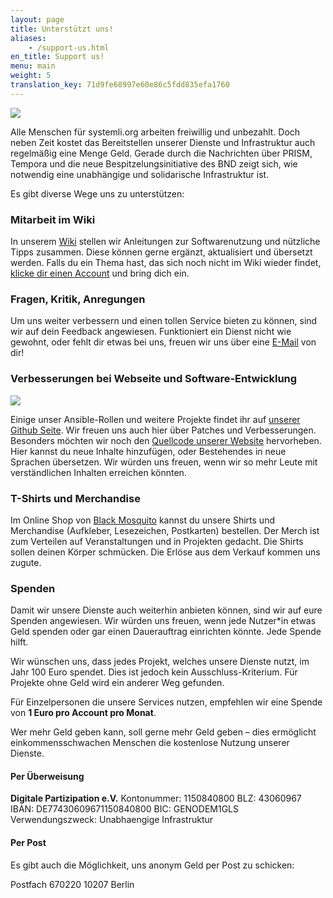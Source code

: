 ```yaml
---
layout: page
title: Unterstützt uns!
aliases:
    - /support-us.html
en_title: Support us!
menu: main
weight: 5
translation_key: 71d9fe68997e60e86c5fdd835efa1760
---
```

[![](/assets/img/systemli_navy_sb_1_1.jpg)](https://black-mosquito.org/de/catalogsearch/result/?q=systemli)

Alle Menschen für systemli.org arbeiten freiwillig und unbezahlt. Doch neben Zeit kostet das Bereitstellen unserer Dienste und Infrastruktur auch regelmäßig eine Menge Geld. Gerade durch die Nachrichten über PRISM, Tempora und die neue Bespitzelungsinitiative des BND zeigt sich, wie notwendig eine unabhängige und solidarische Infrastruktur ist.

Es gibt diverse Wege uns zu unterstützen:

### Mitarbeit im Wiki

In unserem [Wiki](https://wiki.systemli.org) stellen wir Anleitungen zur Softwarenutzung und nützliche Tipps zusammen. Diese können gerne ergänzt, aktualisiert und übersetzt werden. Falls du ein Thema hast, das sich noch nicht im Wiki wieder findet, [klicke dir einen Account](https://wiki.systemli.org/start?do=register) und bring dich ein.

### Fragen, Kritik, Anregungen

Um uns weiter verbessern und einen tollen Service bieten zu können, sind wir auf dein Feedback angewiesen. Funktioniert ein Dienst nicht wie gewohnt, oder fehlt dir etwas bei uns, freuen wir uns über eine [E-Mail](mailto:support@systemli.org) von dir!

### Verbesserungen bei Webseite und Software-Entwicklung

[![](/assets/img/GitHub-Mark-64px.png)](https://github.com/systemli/)

Einige unser Ansible-Rollen und weitere Projekte findet ihr auf [unserer Github Seite](https://github.com/systemli/). Wir freuen uns auch hier über Patches und Verbesserungen. Besonders möchten wir noch den [Quellcode unserer Website](https://github.com/systemli/systemli-website) hervorheben. Hier kannst du neue Inhalte hinzufügen, oder Bestehendes in neue Sprachen übersetzen. Wir würden uns freuen, wenn wir so mehr Leute mit verständlichen Inhalten erreichen könnten.

### T-Shirts und Merchandise

Im Online Shop von [Black Mosquito](https://black-mosquito.org/de/catalogsearch/result/?q=systemli) kannst du unsere Shirts und Merchandise (Aufkleber, Lesezeichen, Postkarten) bestellen. Der Merch ist zum Verteilen auf Veranstaltungen und in Projekten gedacht. Die Shirts sollen deinen Körper schmücken. Die Erlöse aus dem Verkauf kommen uns zugute.

### Spenden

Damit wir unsere Dienste auch weiterhin anbieten können, sind wir auf eure Spenden angewiesen. Wir würden uns freuen, wenn jede Nutzer\*in etwas Geld spenden oder gar einen Dauerauftrag einrichten könnte. Jede Spende hilft.

Wir wünschen uns, dass jedes Projekt, welches unsere Dienste nutzt, im Jahr 100 Euro spendet. Dies ist jedoch kein Ausschluss-Kriterium. Für Projekte ohne Geld wird ein anderer Weg gefunden.

Für Einzelpersonen die unsere Services nutzen, empfehlen wir eine Spende von **1 Euro pro Account pro Monat**.

Wer mehr Geld geben kann, soll gerne mehr Geld geben – dies ermöglicht einkommensschwachen Menschen die kostenlose Nutzung unserer Dienste.

#### Per Überweisung

**Digitale Partizipation e.V.**
Kontonummer: 1150840800
BLZ: 43060967
IBAN: DE77430609671150840800
BIC: GENODEM1GLS
Verwendungszweck: Unabhaengige Infrastruktur

#### Per Post

Es gibt auch die Möglichkeit, uns anonym Geld per Post zu schicken:

Postfach 670220
10207 Berlin

